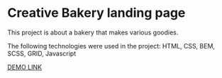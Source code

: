# Creative Bakery landing page

This project is about a bakery that makes various goodies.


The following technologies were used in the project:
  HTML, CSS, BEM, SCSS, GRID, Javascript


[DEMO LINK](https://wfurs0w.github.io/layout_creativeBakery/)

